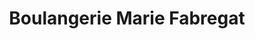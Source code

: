 ---
title: "Boulangerie Marie Fabregat"
url: /vailhauques/boulangerie-marie-fabregat/
shop: boulangerie
---